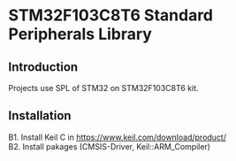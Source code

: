 # STM32F103C8T6 Standard Peripherals Library
## Introduction
Projects use SPL of STM32 on STM32F103C8T6 kit.
## Installation
B1. Install Keil C in https://www.keil.com/download/product/  
B2. Install pakages (CMSIS-Driver, Keil::ARM_Compiler)
